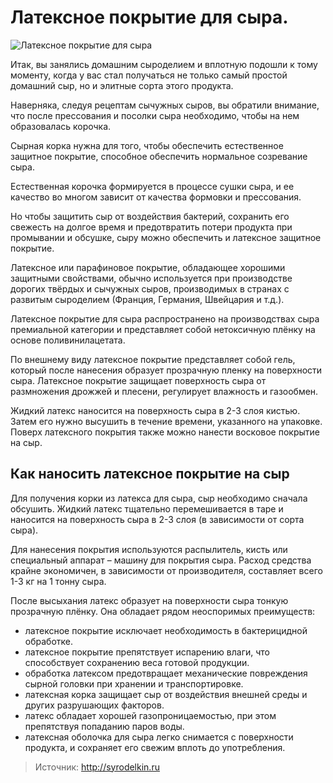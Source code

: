 # Латексное покрытие для сыра.
![Латексное покрытие для сыра](/images/Kulinar/Chesse/lateksnoe-pokrytie-dlya-syra.jpg 'Латексное покрытие для сыра')

Итак, вы занялись домашним сыроделием и вплотную подошли к тому моменту, когда у вас стал получаться не только самый простой домашний сыр, но и элитные сорта этого продукта.

Наверняка, следуя рецептам сычужных сыров, вы обратили внимание, что после прессования и посолки сыра необходимо, чтобы на нем образовалась корочка.

Сырная корка нужна для того, чтобы обеспечить естественное защитное покрытие, способное обеспечить нормальное созревание сыра.

Естественная корочка формируется в процессе сушки сыра, и ее качество во многом зависит от качества формовки и прессования.

Но чтобы защитить сыр от воздействия бактерий, сохранить его свежесть на долгое время и предотвратить потери продукта при промывании и обсушке, сыру можно обеспечить и латексное защитное покрытие.

Латексное или парафиновое покрытие, обладающее хорошими защитными свойствами, обычно используется при производстве дорогих твёрдых и сычужных сыров, производимых в странах с развитым сыроделием (Франция, Германия, Швейцария и т.д.).

Латексное покрытие для сыра распространено на производствах сыра премиальной категории и представляет собой нетоксичную плёнку на основе поливинилацетата.

По внешнему виду латексное покрытие представляет собой гель, который после нанесения образует прозрачную пленку на поверхности сыра. Латексное покрытие защищает поверхность сыра от размножения дрожжей и плесени, регулирует влажность и газообмен.

Жидкий латекс наносится на поверхность сыра в 2-3 слоя кистью. Затем его нужно высушить в течение времени, указанного на упаковке. Поверх латексного покрытия также можно нанести восковое покрытие на сыр.

## Как наносить латексное покрытие на сыр

Для получения корки из латекса для сыра, сыр необходимо сначала обсушить. Жидкий латекс тщательно перемешивается в таре и наносится на поверхность сыра в 2-3 слоя (в зависимости от сорта сыра).

Для нанесения покрытия используются распылитель, кисть или специальный аппарат – машину для покрытия сыра. Расход средства крайне экономичен, в зависимости от производителя, составляет всего 1-3 кг на 1 тонну сыра.

После высыхания латекс образует на поверхности сыра тонкую прозрачную плёнку. Она обладает рядом неоспоримых преимуществ:

- латексное покрытие исключает необходимость в бактерицидной обработке.
- латексное покрытие препятствует испарению влаги, что способствует сохранению веса готовой продукции.
- обработка латексом предотвращает механические повреждения сырной головки при хранении и транспортировке.
- латексная корка защищает сыр от воздействия внешней среды и других разрушающих факторов.
- латекс обладает хорошей газопроницаемостью, при этом препятствуя попаданию паров воды.
- латексная оболочка для сыра легко снимается с поверхности продукта, и сохраняет его свежим вплоть до употребления.

> Источник: http://syrodelkin.ru
